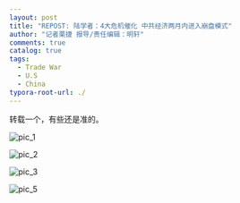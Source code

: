 ```yaml
---
layout: post
title: "REPOST: 陆学者：4大危机催化 中共经济两月内进入崩盘模式"
author: "记者栗捷 报导/责任编辑：明轩"
comments: true
catalog: true
tags:
  - Trade War
  - U.S
  - China
typora-root-url: ./
---
```


转载一个，有些还是准的。

![pic_1](http://i68.tinypic.com/209j155.jpg)

![pic_2](http://i65.tinypic.com/2nunuq.jpg)

![pic_3](http://i63.tinypic.com/qrdvyf.jpg)

![pic_5](http://i67.tinypic.com/2m7ggvp.jpg)

